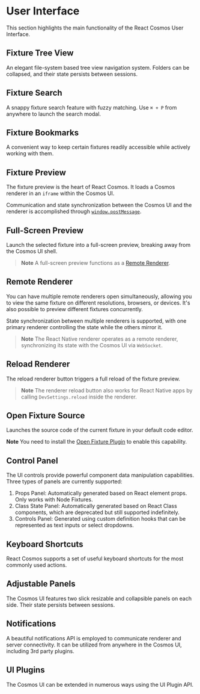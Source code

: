 # User Interface

This section highlights the main functionality of the React Cosmos User Interface.

## Fixture Tree View

An elegant file-system based tree view navigation system. Folders can be collapsed, and their state persists between sessions.

## Fixture Search

A snappy fixture search feature with fuzzy matching. Use `⌘ + P` from anywhere to launch the search modal.

## Fixture Bookmarks

A convenient way to keep certain fixtures readily accessible while actively working with them.

## Fixture Preview

The fixture preview is the heart of React Cosmos. It loads a Cosmos renderer in an `iframe` within the Cosmos UI.

Communication and state synchronization between the Cosmos UI and the renderer is accomplished through [`window.postMessage`](https://developer.mozilla.org/en-US/docs/Web/API/Window/postMessage).

## Full-Screen Preview

Launch the selected fixture into a full-screen preview, breaking away from the Cosmos UI shell.

> **Note** A full-screen preview functions as a [Remote Renderer](#remote-renderer).

## Remote Renderer

You can have multiple remote renderers open simultaneously, allowing you to view the same fixture on different resolutions, browsers, or devices. It's also possible to preview different fixtures concurrently.

State synchronization between multiple renderers is supported, with one primary renderer controlling the state while the others mirror it.

> **Note** The React Native renderer operates as a remote renderer, synchronizing its state with the Cosmos UI via `WebSocket`.

## Reload Renderer

The reload renderer button triggers a full reload of the fixture preview.

> **Note** The renderer reload button also works for React Native apps by calling `DevSettings.reload` inside the renderer.

## Open Fixture Source

Launches the source code of the current fixture in your default code editor.

**Note** You need to install the [Open Fixture Plugin](../plugins/cosmos-plugins.md#open-fixture-plugin) to enable this capability.

## Control Panel

The UI controls provide powerful component data manipulation capabilities. Three types of panels are currently supported:

1. Props Panel: Automatically generated based on React element props. Only works with Node Fixtures.
2. Class State Panel: Automatically generated based on React Class components, which are deprecated but still supported indefinitely.
3. Controls Panel: Generated using custom definition hooks that can be represented as text inputs or select dropdowns.

## Keyboard Shortcuts

React Cosmos supports a set of useful keyboard shortcuts for the most commonly used actions.

## Adjustable Panels

The Cosmos UI features two slick resizable and collapsible panels on each side. Their state persists between sessions.

## Notifications

A beautiful notifications API is employed to communicate renderer and server connectivity. It can be utilized from anywhere in the Cosmos UI, including 3rd party plugins.

## UI Plugins

The Cosmos UI can be extended in numerous ways using the UI Plugin API.
